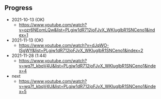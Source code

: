 ## Progress

- 2021-10-13 (OK)
	- https://www.youtube.com/watch?v=ozr6NEomLQw&list=PLgjw1dR712joFJvX_WKIuglbR1SNCeno1&index=1
- 2021-11-13 (OK)
	- https://www.youtube.com/watch?v=dJqWO-lSgWY&list=PLgjw1dR712joFJvX_WKIuglbR1SNCeno1&index=2
- 2021-11-28 (1:44)
	- https://www.youtube.com/watch?v=wq7f_kbqV4U&list=PLgjw1dR712joFJvX_WKIuglbR1SNCeno1&index=4
- next
	- https://www.youtube.com/watch?v=wq7f_kbqV4U&list=PLgjw1dR712joFJvX_WKIuglbR1SNCeno1&index=5
